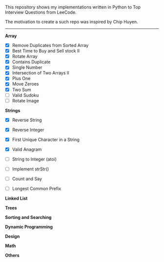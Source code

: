 This repository shows my implementations written in Python to Top Interview Questions from LeeCode.

The motivation to create a such repo was inspired by Chip Huyen.

---

__Array__
- [x] Remove Duplicates from Sorted Array
- [x] Best Time to Buy and Sell stock II
- [x] Rotate Array
- [x] Contains Duplicate
- [x] Single Number
- [x] Intersection of Two Arrays II
- [x] Plus One
- [x] Move Zeroes
- [x] Two Sum
- [ ] Valid Sudoku
- [ ] Rotate Image

__Strings__
- [x] Reverse String
- [x] Reverse Integer
- [x] First Unique Character in a String
- [x] Valid Anagram
- [ ] String to Integer (atoi)
- [ ] Implement strStr()
- [ ] Count and Say
- [ ] Longest Common Prefix


__Linked List__

__Trees__

__Sorting and Searching__

__Dynamic Programming__

__Design__

__Math__

__Others__
